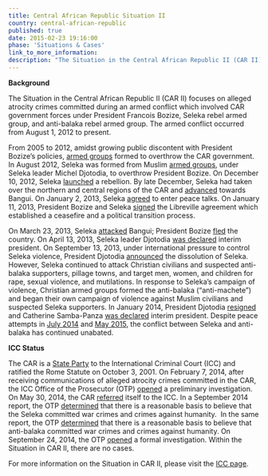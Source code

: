 ```yaml
---
title: Central African Republic Situation II
country: central-african-republic
published: true
date: 2015-02-23 19:16:00
phase: 'Situations & Cases'
link_to_more_information:
description: "The Situation in the Central African Republic II (CAR II) focuses on alleged atrocity crimes committed during an armed conflict which involved CAR government forces under President Francois Bozize, Seleka rebel armed group, and anti-balaka rebel armed group. The armed conflict occurred from August 1, 2012 to present. \_\nOn September 24, 2014, the OTP opened a formal investigation. Within the Situation in CAR II, there are no cases."
---
```



**Background**

The Situation in the Central African Republic II (CAR II) focuses on alleged atrocity crimes committed during an armed conflict which involved CAR government forces under President Francois Bozize, Seleka rebel armed group, and anti-balaka rebel armed group. The armed conflict occurred from August 1, 2012 to present. &nbsp;

From 2005 to 2012, amidst growing public discontent with President Bozize’s policies, [armed groups](http://reliefweb.int/sites/reliefweb.int/files/resources/20141124_CAR.pdf) formed to overthrow the CAR government. In August 2012, Seleka was formed from Muslim [armed groups](http://reliefweb.int/sites/reliefweb.int/files/resources/20141124_CAR.pdf), under Seleka leader Michel Djotodia, to overthrow President Bozize. On December 10, 2012, Seleka [launched](https://www.reuters.com/article/uk-car-rebels-idUKBRE8BR0EC20121228) a rebellion. By late December, Seleka had taken over the northern and central regions of the CAR and [advanced](https://www.reuters.com/article/uk-car-rebels-idUKBRE8BR0EC20121228) towards Bangui. On January 2, 2013, Seleka [agreed](http://www.reuters.com/article/us-car-rebels-idUSBRE9010K520130102) to enter peace talks. On January 11, 2013, President Bozize and Seleka [signed](http://www.reuters.com/article/car-rebels-idUSL5E9CBAKF20130111) the Libreville agreement which established a ceasefire and a political transition process.

On March 23, 2013, Seleka [attacked](http://www.reuters.com/article/centralafrica-rebels-idUSL5N0CF0LR20130323) Bangui; President Bozize [fled](http://www.reuters.com/article/centralafrica-rebels-idUSL5N0CG07Y20130325) the country. On April 13, 2013, Seleka leader Djotodia [was declared](http://www.reuters.com/article/us-centralafrican-president-idUSBRE93C0CG20130413) interim president. On September 13, 2013, under international pressure to control Seleka violence, President Djotodia [announced](http://www.reuters.com/article/us-centralafrican-rebels-idUSBRE98C0W020130913) the dissolution of Seleka. However, Seleka continued to attack Christian civilians and suspected anti-balaka supporters, pillage towns, and target men, women, and children for rape, sexual violence, and mutilations. In response to Seleka’s campaign of violence, Christian armed groups formed the anti-balaka (“anti-machete”) and began their own campaign of violence against Muslim civilians and suspected Seleka supporters. In January 2014, President Djotodia [resigned](http://www.reuters.com/article/us-centralafrican-idUSBREA090OC20140110) and Catherine Samba-Panza [was declared](http://www.reuters.com/article/us-centralafrican-idUSBREA0J0VT20140120) interim president. Despite peace attempts in [July 2014](http://www.reuters.com/article/us-centralafrica-talks-idUSKBN0FS1MZ20140723) and [May 2015](http://www.reuters.com/article/us-centralafrica-politics-idUSKBN0NV0U020150510), the conflict between Seleka and anti-balaka has continued unabated.

**ICC Status**

The CAR is a [State Party](https://asp.icc-cpi.int/en_menus/asp/states%20parties/african%20states/Pages/central%20african%20republic.aspx) to the International Criminal Court (ICC) and ratified the Rome Statute on October 3, 2001. On February 7, 2014, after receiving communications of alleged atrocity crimes committed in the CAR, the ICC Office of the Prosecutor (OTP) [opened](https://www.icc-cpi.int/Pages/item.aspx?name=otp-statement-07-02-2014) a preliminary investigation. On May 30, 2014, the CAR [referred](https://www.icc-cpi.int/iccdocs/otp/2014-05-30-CAR-referral.pdf) itself to the ICC. In a September 2014 report, the OTP [determined](https://www.icc-cpi.int/iccdocs/otp/Art_53_1_Report_CAR_II_24Sep14.pdf) that there is a reasonable basis to believe that the Seleka committed war crimes and crimes against humanity.&nbsp; In the same report, the OTP [determined](https://www.icc-cpi.int/iccdocs/otp/Art_53_1_Report_CAR_II_24Sep14.pdf) that there is a reasonable basis to believe that anti-balaka committed war crimes and crimes against humanity. On September 24, 2014, the OTP [opened](https://www.icc-cpi.int/Pages/item.aspx?name=pr1043) a formal investigation. Within the Situation in CAR II, there are no cases.

For more information on the Situation in CAR II, please visit the [ICC page](https://www.icc-cpi.int/carII).